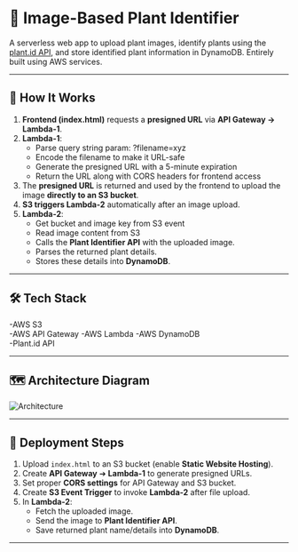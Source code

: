 # 🌿 Image-Based Plant Identifier

A serverless web app to upload plant images, identify plants using the [plant.id API](https://web.plant.id/), and store identified plant information in DynamoDB. Entirely built using AWS services.

---

## 📸 How It Works

1. **Frontend (index.html)** requests a **presigned URL** via **API Gateway → Lambda-1**.
2. **Lambda-1**:
     - Parse query string param: ?filename=xyz
     - Encode the filename to make it URL-safe
     - Generate the presigned URL with a 5-minute expiration
     - Return the URL along with CORS headers for frontend access     
4. The **presigned URL** is returned and used by the frontend to upload the image **directly to an S3 bucket**.
5. **S3 triggers Lambda-2** automatically after an image upload.
6. **Lambda-2**:
    - Get bucket and image key from S3 event
    - Read image content from S3
    - Calls the **Plant Identifier API** with the uploaded image.
    - Parses the returned plant details.
    - Stores these details into **DynamoDB**.
---

## 🛠️ Tech Stack

-AWS S3      
-AWS API Gateway
-AWS Lambda
-AWS DynamoDB    
-Plant.id API    

---

## 🗺️ Architecture Diagram

![Architecture](![plant-identifier-architecture](https://github.com/user-attachments/assets/233ff4a1-856a-48f2-81f8-8e382b7a1f59)
)

---

## 🚀 Deployment Steps

1. Upload `index.html` to an S3 bucket (enable **Static Website Hosting**).
2. Create **API Gateway** ➔ **Lambda-1** to generate presigned URLs.
3. Set proper **CORS settings** for API Gateway and S3 bucket.
4. Create **S3 Event Trigger** to invoke **Lambda-2** after file upload.
5. In **Lambda-2**:
    - Fetch the uploaded image.
    - Send the image to **Plant Identifier API**.
    - Save returned plant name/details into **DynamoDB**.

---


